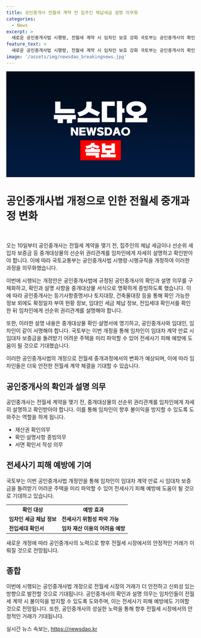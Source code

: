 ```yaml
---
title: 공인중개사 전월세 계약 전 집주인 체납세금 설명 의무화
categories:
  - News
excerpt: >
  새로운 공인중개사법 시행령, 전월세 계약 시 임차인 보호 강화 국토부는 공인중개사의 확인과 설명 의무를 강화하는 공인중개사법 시행령 개정을 발표했습니다. 이에 따라 공인중개사는 중개대상물의 선순위 권리관계를 세부적으로 설명하고 확인해야 합니다. 또한, 중개대상물 확인·설명서에 정보를 명시하고, 임대인과 임차인이 함께 서명해야 합니다. 이를 통해 임차인이 전세사기 피해를 덜 받도록 도움을 줄 것으로 기대됩니다.
feature_text: >
  새로운 공인중개사법 시행령, 전월세 계약 시 임차인 보호 강화 국토부는 공인중개사의 확인과 설명 의무를 강화하는 공인중개사법 시행령 개정을 발표했습니다. 이에 따라 공인중개사는 중개대상물의 선순위 권리관계를 세부적으로 설명하고 확인해야 합니다. 또한, 중개대상물 확인·설명서에 정보를 명시하고, 임대인과 임차인이 함께 서명해야 합니다. 이를 통해 임차인이 전세사기 피해를 덜 받도록 도움을 줄 것으로 기대됩니다.
image: '/assets/img/newsdao_breakingnews.jpg'
---
```


<p><img src="/assets/img/newsdao_breakingnews.jpg" alt="pcversion 속보" /></p>

<h1>공인중개사법 개정으로 인한 전월세 중개과정 변화</h1>

<p data-ke-size="size16">&nbsp;</p>

<p>오는 10일부터 공인중개사는 전월세 계약을 맺기 전, 집주인의 체납 세금이나 선순위 세입자 보증금 등 중개대상물의 선순위 권리관계를 임차인에게 자세히 설명하고 확인받아야 합니다. 이에 따라 국토교통부는 공인중개사법 시행령·시행규칙을 개정하여 이러한 과정을 의무화했습니다.</p>

<p>이번에 시행되는 개정안은 공인중개사법에 규정된 공인중개사의 확인과 설명 의무를 구체화하고, 확인과 설명 사항을 중개대상물 서식으로 명확하게 증빙하도록 했습니다. 이에 따라 공인중개사는 등기사항증명서나 토지대장, 건축물대장 등을 통해 확인 가능한 정보 외에도 확정일자 부여 현황 정보, 임대인 세금 체납 정보, 전입세대 확인서를 확인한 뒤 임차인에게 선순위 권리관계를 설명해야 합니다.</p>

<p>또한, 이러한 설명 내용은 중개대상물 확인·설명서에 명기하고, 공인중개사와 임대인, 임차인이 같이 서명해야 합니다. 국토부는 이번 개정을 통해 임차인이 임대차 계약 만료 시 임대차 보증금을 돌려받기 어려운 주택을 미리 파악할 수 있어 전세사기 피해 예방에 도움이 될 것으로 기대했습니다.</p>

<p>이러한 공인중개사법의 개정으로 전월세 중개과정에서의 변화가 예상되며, 이에 따라 임차인들은 더욱 안전한 전월세 계약 체결을 기대할 수 있습니다.</p>

<h2 data-ke-size="size26">공인중개사의 확인과 설명 의무</h2>

<p>공인중개사는 전월세 계약을 맺기 전, 중개대상물의 선순위 권리관계를 임차인에게 자세히 설명하고 확인받아야 합니다. 이를 통해 임차인이 향후 불이익을 방지할 수 있도록 도와주는 역할을 하게 됩니다.</p>

<ul>
<li>재산권 확인의무</li>
<li>확인·설명사항 증빙의무</li>
<li>서면 확인서 작성 의무</li>
</ul>

<h2 data-ke-size="size26">전세사기 피해 예방에 기여</h2>

<p>국토부는 이번 공인중개사법 개정안을 통해 임차인이 임대차 계약 만료 시 임대차 보증금을 돌려받기 어려운 주택을 미리 파악할 수 있어 전세사기 피해 예방에 도움이 될 것으로 기대하고 있습니다.</p>

<table>
<tbody>
<tr>
<td style="text-align: center; height: 17px;"><b>확인 대상</b></td>
<td style="text-align: center; height: 17px;"><b>예방 효과</b></td>
</tr>
<tr>
<td style="text-align: left; height: 17px;"><b>임차인 세금 체납 정보</b></td>
<td style="text-align: left; height: 17px;"><b>전세사기 위험성 파악 가능</b></td>
</tr>
<tr>
<td style="text-align: left; height: 17px;"><b>전입세대 확인서</b></td>
<td style="text-align: left; height: 17px;"><b>임차 재산 이용의 어려움 예방</b></td>
</tr>
</tbody>
</table>

<p>새로운 개정에 따라 공인중개사의 노력으로 향후 전월세 시장에서의 안정적인 거래가 이뤄질 것으로 전망됩니다.</p>

<h2 data-ke-size="size26">종합</h2>

<p>이번에 시행되는 공인중개사법 개정으로 전월세 시장의 거래가 더 안전하고 신뢰성 있는 방향으로 발전할 것으로 기대됩니다. 공인중개사의 확인과 설명 의무는 임차인들이 전월세 계약 시 불이익을 방지할 수 있도록 도와주며, 이는 전세사기 피해 예방에도 기여할 것으로 전망됩니다. 또한, 공인중개사의 성실한 노력을 통해 향후 전월세 시장에서의 안정적인 거래가 기대됩니다.</p>
실시간 뉴스 속보는, <a href="https://newsdao.kr" rel="dofollow">https://newsdao.kr</a>


